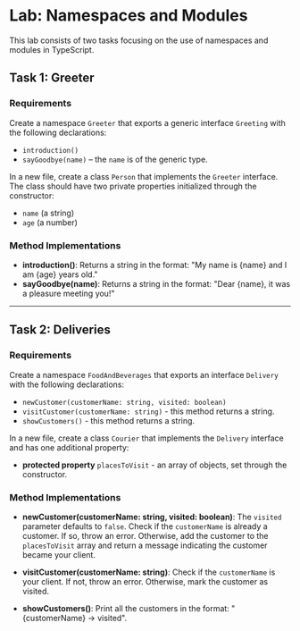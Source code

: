 # Lab: Namespaces and Modules

This lab consists of two tasks focusing on the use of namespaces and modules in TypeScript.

## Task 1: Greeter

### Requirements
Create a namespace `Greeter` that exports a generic interface `Greeting` with the following declarations:
- `introduction()`
- `sayGoodbye(name)` – the `name` is of the generic type.

In a new file, create a class `Person` that implements the `Greeter` interface. The class should have two private properties initialized through the constructor: 
- `name` (a string)
- `age` (a number)

### Method Implementations
- **introduction()**: Returns a string in the format: "My name is {name} and I am {age} years old."
- **sayGoodbye(name)**: Returns a string in the format: "Dear {name}, it was a pleasure meeting you!"

---

## Task 2: Deliveries

### Requirements
Create a namespace `FoodAndBeverages` that exports an interface `Delivery` with the following declarations:
- `newCustomer(customerName: string, visited: boolean)`
- `visitCustomer(customerName: string)` - this method returns a string.
- `showCustomers()` - this method returns a string.

In a new file, create a class `Courier` that implements the `Delivery` interface and has one additional property:
- **protected property** `placesToVisit` - an array of objects, set through the constructor.

### Method Implementations
- **newCustomer(customerName: string, visited: boolean)**: The `visited` parameter defaults to `false`. Check if the `customerName` is already a customer. If so, throw an error. Otherwise, add the customer to the `placesToVisit` array and return a message indicating the customer became your client.

- **visitCustomer(customerName: string)**: Check if the `customerName` is your client. If not, throw an error. Otherwise, mark the customer as visited.

- **showCustomers()**: Print all the customers in the format: "{customerName} -> visited".


